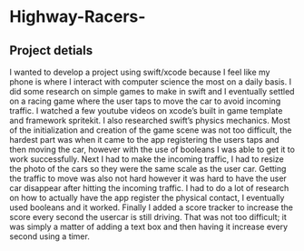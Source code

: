 # Highway-Racers-
## Project detials 
I wanted to develop a project using swift/xcode because I feel like my phone is where I interact with computer science the most on a daily basis. I did some research on simple games to make in swift and I eventually settled on a racing game where the user taps to move the car to avoid incoming traffic. I watched a few youtube videos on xcode’s built in game template and framework spritekit. I also researched swift’s physics mechanics. Most of the initialization and creation of the game scene was not too difficult, the hardest part was when it came to the app registering the users taps and then moving the car, however with the use of booleans I was able to get it to work successfully. Next I had to make the incoming traffic, I had to resize the photo of the cars so they were the same scale as the user car. Getting the traffic to move was also not hard however it was hard to have the user car disappear after hitting the incoming traffic. I had to do a lot of research on how to actually have the app register the physical contact, I eventually used booleans and it worked. Finally I added a score tracker to increase the score every second the usercar is still driving. That was not too difficult; it was simply a matter of adding a text box and then having it increase every second using a timer.
